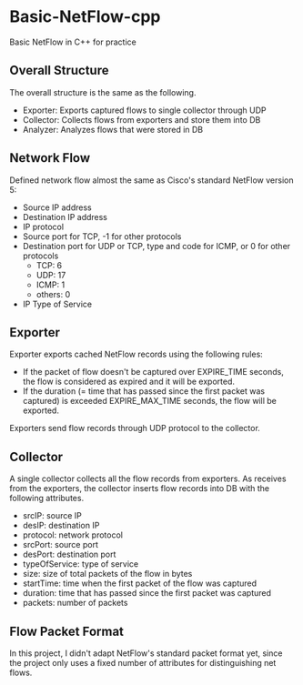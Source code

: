 # Basic-NetFlow-cpp
Basic NetFlow in C++ for practice

## Overall Structure

The overall structure is the same as the following.

* Exporter: Exports captured flows to single collector through UDP
* Collector: Collects flows from exporters and store them into DB
* Analyzer: Analyzes flows that were stored in DB

## Network Flow

Defined network flow almost the same as Cisco's standard NetFlow version 5:

* Source IP address
* Destination IP address
* IP protocol
* Source port for TCP, -1 for other protocols
* Destination port for UDP or TCP, type and code for ICMP, or 0 for other protocols
    * TCP: 6
    * UDP: 17
    * ICMP: 1
    * others: 0
* IP Type of Service

## Exporter

Exporter exports cached NetFlow records using the following rules:

* If the packet of flow doesn't be captured over EXPIRE_TIME seconds, the flow is considered as expired and it will be exported.
* If the duration (= time that has passed since the first packet was captured) is exceeded EXPIRE_MAX_TIME seconds, the flow will be exported.

Exporters send flow records through UDP protocol to the collector.

## Collector

A single collector collects all the flow records from exporters. As receives from the exporters, the collector inserts flow records into DB with the following attributes.

* srcIP: source IP
* desIP: destination IP
* protocol: network protocol
* srcPort: source port
* desPort: destination port
* typeOfService: type of service
* size: size of total packets of the flow in bytes
* startTime: time when the first packet of the flow was captured
* duration: time that has passed since the first packet was captured
* packets: number of packets

## Flow Packet Format

In this project, I didn't adapt NetFlow's standard packet format yet, since the project only uses a fixed number of attributes for distinguishing net flows.
